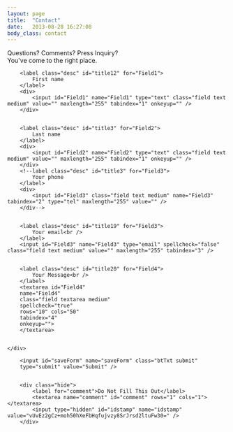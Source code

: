 ```yaml
---
layout: page
title:  "Contact"
date:   2013-08-28 16:27:08
body_class: contact
---
```



<p>Questions? Comments? Press Inquiry?<br />
You've come to the right place.</p>



<!-- JavaScript -->
<script src="scripts/wufoo.js"></script>


<form id="form20" name="form20" class="wufoo topLabel page" accept-charset="UTF-8" autocomplete="off" enctype="multipart/form-data" method="post" novalidate
      action="https://biomod.wufoo.com/forms/m3h8dz0d7dn01/#public">
  
<div class="row">
	<div class="two-thirds">
		
		<label class="desc" id="title12" for="Field1">
			First name
		</label>
		<div>
			<input id="Field1" name="Field1" type="text" class="field text medium" value="" maxlength="255" tabindex="1" onkeyup="" />
		</div>

		
		<label class="desc" id="title3" for="Field2">
			Last name
		</label>
		<div>
			<input id="Field2" name="Field2" type="text" class="field text medium" value="" maxlength="255" tabindex="1" onkeyup="" />
		</div>
		<!--label class="desc" id="title3" for="Field3">
			Your phone
		</label>
		<div>
			<input id="Field3" class="field text medium" name="Field3" tabindex="2" type="tel" maxlength="255" value="" /> 
		</div-->

		
		<label class="desc" id="title19" for="Field3">
			Your email<br />
		</label>
		<input id="Field3" name="Field3" type="email" spellcheck="false" class="field text medium" value="" maxlength="255" tabindex="3" /> 

		
		<label class="desc" id="title20" for="Field4">
			Your Message<br />
		</label>
		<textarea id="Field4" 
		name="Field4" 
		class="field textarea medium" 
		spellcheck="true" 
		rows="10" cols="50" 
		tabindex="4" 
		onkeyup="">
		</textarea>
		
		
	</div>
</div>


	    <input id="saveForm" name="saveForm" class="btTxt submit" 
	    type="submit" value="Submit" />


		<div class="hide">
			<label for="comment">Do Not Fill This Out</label>
			<textarea name="comment" id="comment" rows="1" cols="1"></textarea>
			<input type="hidden" id="idstamp" name="idstamp" value="vUvEz2gCz+moh50hXeFbHqfujvzy8SrJrsd2ltuFw30=" />
		</div>



</form> 



